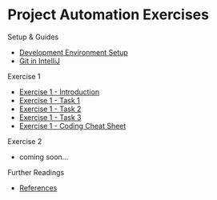 # Project Automation Exercises

Setup & Guides
* [Development Environment Setup](SETUP.MD)
* [Git in IntelliJ](guide-git-in-intellij.md)

Exercise 1
* [Exercise 1 - Introduction](exercise1/README.md)
* [Exercise 1 - Task 1](exercise1/exercise-task-1.md)
* [Exercise 1 - Task 2](exercise1/exercise-task-2.md)
* [Exercise 1 - Task 3](exercise1/exercise-task-3.md)
* [Exercise 1 - Coding Cheat Sheet](exercise1/solution-task-1.md)

Exercise 2
* coming soon...

Further Readings
* [References](References.md)
